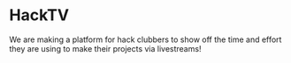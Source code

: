 # HackTV

We are making a platform for hack clubbers to show off the time and effort they are using to make their projects via livestreams!